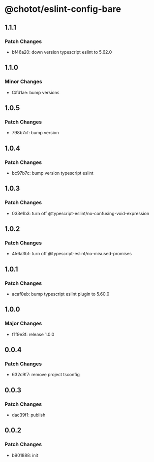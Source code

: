 # @chotot/eslint-config-bare

## 1.1.1

### Patch Changes

- bf46a20: down version typescript eslint to 5.62.0

## 1.1.0

### Minor Changes

- f4fd1ae: bump versions

## 1.0.5

### Patch Changes

- 798b7cf: bump version

## 1.0.4

### Patch Changes

- bc97b7c: bump version typescript eslint

## 1.0.3

### Patch Changes

- 033e1b3: turn off @typescript-eslint/no-confusing-void-expression

## 1.0.2

### Patch Changes

- 456a3bf: turn off @typescript-eslint/no-misused-promises

## 1.0.1

### Patch Changes

- acaf0eb: bump typescript eslint plugin to 5.60.0

## 1.0.0

### Major Changes

- f1f9e3f: release 1.0.0

## 0.0.4

### Patch Changes

- 632c9f7: remove project tsconfig

## 0.0.3

### Patch Changes

- dac39f1: publish

## 0.0.2

### Patch Changes

- b901888: init
